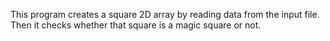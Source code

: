 This program creates a square 2D array by reading data from the input file. Then it checks whether that square is a magic square or not.